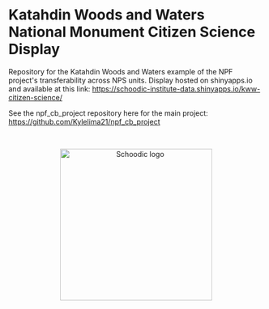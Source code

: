 # Katahdin Woods and Waters National Monument Citizen Science Display

Repository for the Katahdin Woods and Waters example of the NPF project's transferability across NPS units. Display hosted on shinyapps.io and available at this link: https://schoodic-institute-data.shinyapps.io/kww-citizen-science/

See the npf_cb_project repository here for the main project: https://github.com/Kylelima21/npf_cb_project

<br>

<p align="center">
  <img src="https://github.com/Kylelima21/r_workshop/assets/97795211/f60eaa04-faeb-490d-8997-3bd7a9aafd5a" alt="Schoodic logo" width="300px" margin-left="auto" margin-right="auto"/>
</p>
